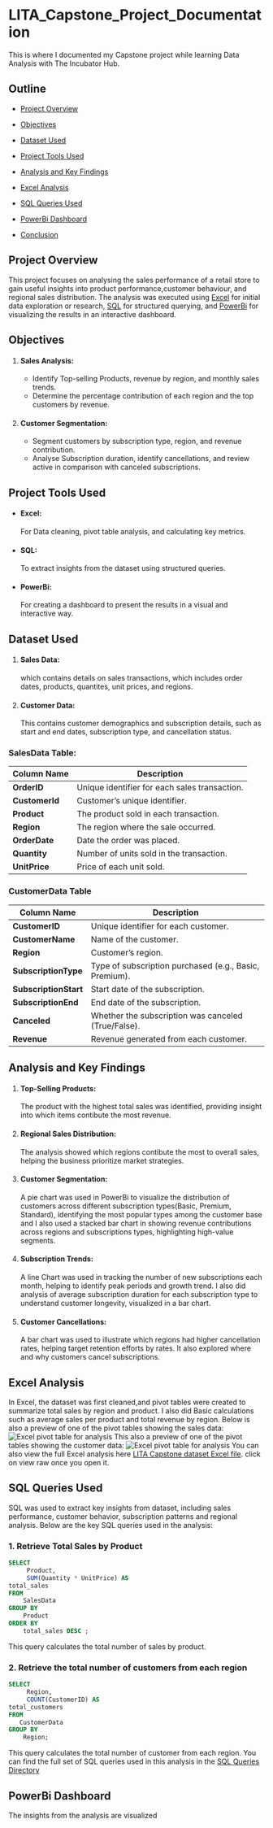 # LITA_Capstone_Project_Documentation
This is where I documented my Capstone project while learning Data Analysis with The Incubator Hub.
## Outline
- [Project Overview](#Project-Overview)

- [Objectives](#Object-ives)
  
- [Dataset Used](#Dataset-Used)
  
- [Project Tools Used](#Project-Tools-Used)

- [Analysis and Key Findings](#Analysis-and-Key-Findings)

- [Excel Analysis](#Excel-Analysis)

- [SQL Queries Used](#SQL-Queries-Used)

- [PowerBi Dashboard](#PowerBi-Dashboard)

- [Conclusion](#Con-clusion)

## Project Overview
This project focuses on analysing the sales performance of a retail store to gain useful insights into product performance,customer behaviour, and regional sales distribution. The analysis was executed using [Excel](Excel) for initial data exploration or research, [SQL](SQL) for structured querying, and [PowerBi](PowerBi) for visualizing the results in an interactive dashboard.

## Objectives
1. #### Sales Analysis:
     - Identify Top-selling Products, revenue by region, and monthly sales trends.
     - Determine the percentage contribution of each region and the top customers by revenue.
2. #### Customer Segmentation:
     - Segment customers by subscription type, region, and revenue contribution.
     - Analyse Subscription duration, identify cancellations, and review active in comparison with canceled subscriptions.
  
## Project Tools Used
   - #### Excel:
       For Data cleaning, pivot table analysis, and calculating key metrics.
   - #### SQL:
       To extract insights from the dataset using structured queries.
   - #### PowerBi:
       For creating a dashboard to present the results in a visual and interactive way.

## Dataset Used
1. #### Sales Data:
     which contains details on sales transactions, which includes order dates, products, quantites, unit prices, and regions.
2. #### Customer Data:
     This contains customer demographics and subscription details, such as start and end dates, subscription type, and cancellation status.
### SalesData Table:

| Column Name | Description |
|-------------|-------------|
| **OrderID** | Unique identifier for each sales transaction. |
| **CustomerId** | Customer’s unique identifier. |
| **Product** | The product sold in each transaction. |
| **Region** | The region where the sale occurred. |
| **OrderDate** | Date the order was placed. |
| **Quantity** | Number of units sold in the transaction. |
| **UnitPrice** | Price of each unit sold. |

### CustomerData Table

| Column Name | Description |
|-------------|-------------|
| **CustomerID** | Unique identifier for each customer. |
| **CustomerName** | Name of the customer. |
| **Region** | Customer’s region. |
| **SubscriptionType** | Type of subscription purchased (e.g., Basic, Premium). |
| **SubscriptionStart** | Start date of the subscription. |
| **SubscriptionEnd** | End date of the subscription. |
| **Canceled** | Whether the subscription was canceled (True/False). |
| **Revenue** | Revenue generated from each customer. |

## Analysis and Key Findings
1. #### Top-Selling Products:
    The product with the highest total sales was identified, providing insight into which items contibute the most revenue.
2. #### Regional Sales Distribution:
    The analysis showed which regions contibute the most to overall sales, helping the business prioritize market strategies.
3. #### Customer Segmentation:
    A pie chart was used in PowerBi to visualize the distribution of customers across different subscription types(Basic, Premium, Standard), identifying the most popular types among the 
    customer base and I also used a stacked bar chart in showing revenue contributions across regions and subscriptions types, highlighting high-value segments.
 4. ####  Subscription Trends:
     A line Chart was used in tracking the number of new subscriptions each month, helping to identify peak periods and growth trend. I also did analysis of average subscription duration for 
     each subscription type to understand customer longevity, visualized in a bar chart.
5. #### Customer Cancellations:
    A bar chart was used to illustrate which regions had higher cancellation rates, helping target retention efforts by rates. It also explored where and why customers cancel subscriptions.

## Excel Analysis
In Excel, the dataset was first cleaned,and pivot tables were created to summarize total sales by region and product. I also did Basic calculations such as average sales per product and total revenue by region. Below is also a preview of one of the pivot tables showing the sales data:
![Excel pivot table for analysis](Excel/Salesdata1.png)
This also a preview of one of the pivot tables showing the customer data:
![Excel pivot table for analysis](Excel/CustomerData1.png)
You can also view the full Excel analysis here [LITA Capstone dataset Excel file](Excel/LITACapstoneDataset2.xlsx). click on view raw once you open it.  
    
## SQL Queries Used
SQL was used to extract key insights from dataset, including sales performance, customer behavior, subscription patterns and regional analysis. Below are the key SQL queries used in the analysis:
### 1. Retrieve Total Sales by Product
```sql
SELECT
     Product,
     SUM(Quantity * UnitPrice) AS
total_sales
FROM
    SalesData
GROUP BY
    Product
ORDER BY
    total_sales DESC ;
```
This query calculates the total number of sales by product.
### 2. Retrieve the total number of customers from each region
```sql
SELECT
     Region,
     COUNT(CustomerID) AS
total_customers
FROM
   CustomerData
GROUP BY
    Region;
```
This query calculates the total number of customer from each region. You can find the full set of SQL queries used in this analysis in the [SQL Queries Directory](SQL/)

## PowerBi Dashboard
The insights from the analysis are visualized












